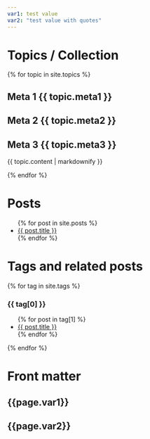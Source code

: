```yaml
---
var1: test value
var2: "test value with quotes"
---
```


# Topics / Collection

{% for topic in site.topics %}
  <h2>Meta 1 {{ topic.meta1 }}</h2>
  <h2>Meta 2 {{ topic.meta2 }}</h2>
  <h2>Meta 3 {{ topic.meta3 }}</h2>
  <p>{{ topic.content | markdownify }}</p>
{% endfor %}

# Posts

<ul>
  {% for post in site.posts %}
    <li>
      <a href="{{ post.url }}">{{ post.title }}</a>
    </li>
  {% endfor %}
</ul>

# Tags and related posts

{% for tag in site.tags %}
  <h3>{{ tag[0] }}</h3>
  <ul>
    {% for post in tag[1] %}
      <li><a href="{{ post.url }}">{{ post.title }}</a></li>
    {% endfor %}
  </ul>
{% endfor %}

# Front matter

<h2>{{page.var1}}</h2>
<h2>{{page.var2}}</h2>